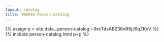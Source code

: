 ```yaml
---
layout: catalog
title: SWERIK Person Catalog
---
```

{% assign p = site.data._person-catalog.i-9xcTdsAB236nR9jJ9qZKvV %}
{% include person-catalog.html p=p %}

